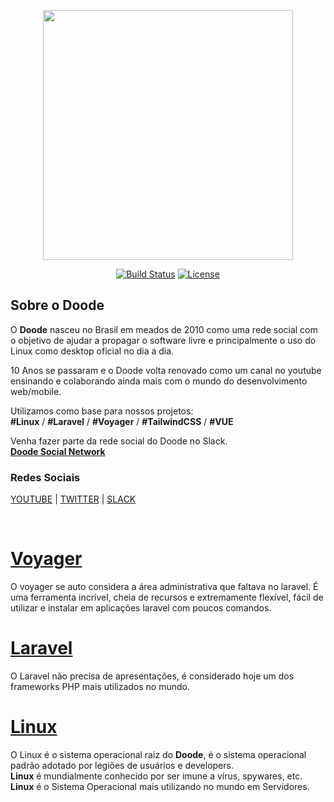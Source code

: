 <p align="center">
    <img src="https://doode.com.br/wp-content/uploads/2020/04/doode_center.png" width="400">
</p>

<p align="center">
<a href="https://travis-ci.org/laravel/framework"><img src="https://travis-ci.org/laravel/framework.svg" alt="Build Status"></a>
<a href="https://packagist.org/packages/laravel/framework"><img src="https://poser.pugx.org/laravel/framework/license.svg" alt="License"></a>
</p>

## **Sobre o Doode**

O **Doode** nasceu no Brasil em meados de 2010 como uma rede social com o objetivo de ajudar a propagar o software livre e principalmente o uso do Linux como desktop oficial no dia a dia.

10 Anos se passaram e o Doode volta renovado como um canal no youtube ensinando e colaborando ainda mais com o mundo do desenvolvimento web/mobile.

Utilizamos como base para nossos projetos: <br>
**#Linux** / **#Laravel** / **#Voyager** / **#TailwindCSS** / **#VUE** <br>


Venha fazer parte da rede social do Doode no Slack.<br>
**[Doode Social Network](https://join.slack.com/t/doodeworkspace/shared_invite/zt-djkg133q-B5hKXkd4rUYebC3u3KliJQ)**

### Redes Sociais
[YOUTUBE](https://www.youtube.com/channel/UC_s8aGEqPhWjaBoEcJ8t-HQ/) | 
[TWITTER](https://twitter.com/doodebrasil) |
[SLACK](https://join.slack.com/t/doodeworkspace/shared_invite/zt-djkg133q-B5hKXkd4rUYebC3u3KliJQ)

<br>

# **[Voyager](https://voyager.devdojo.com/)**
O voyager se auto considera a área administrativa que faltava no laravel. É uma ferramenta incrível, cheia de recursos e extremamente flexível, fácil de utilizar e instalar em aplicações laravel com poucos comandos.


# **[Laravel](https://laravel.com/)**
O Laravel não precisa de apresentações, é considerado hoje um dos frameworks PHP mais utilizados no mundo. 


# **[Linux](https://https://distrowatch.com/)**
O Linux é o sistema operacional raiz do **Doode**, é o sistema operacional padrão adotado por legiões de usuários e developers. <br>
**Linux** é mundialmente conhecido por ser imune a vírus, spywares, etc.<br>
**Linux** é o Sistema Operacional mais utilizando no mundo em Servidores.





